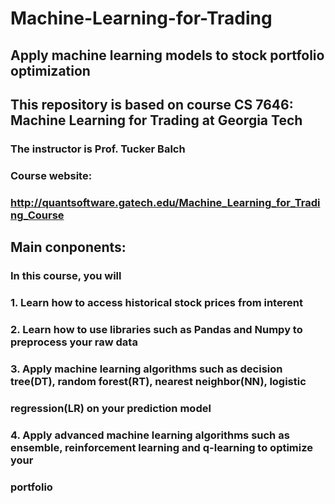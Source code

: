 # Machine-Learning-for-Trading
## Apply machine learning models to stock portfolio optimization

## This repository is based on course CS 7646: Machine Learning for Trading at Georgia Tech
### The instructor is Prof. Tucker Balch
### Course website:
### http://quantsoftware.gatech.edu/Machine_Learning_for_Trading_Course

## Main conponents:
### In this course, you will 
### 1. Learn how to access historical stock prices from interent
### 2. Learn how to use libraries such as Pandas and Numpy to preprocess your raw data
### 3. Apply machine learning algorithms such as decision tree(DT), random forest(RT), nearest neighbor(NN), logistic 
###    regression(LR) on your prediction model
### 4. Apply advanced machine learning algorithms such as ensemble, reinforcement learning and q-learning to optimize your
###    portfolio